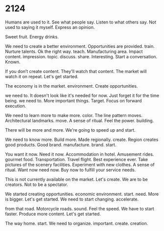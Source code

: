 # 2124

Humans are used to it. See what people say. Listen to what others say. Not used to saying it myself. Express an opinion.

Sweet fruit. Energy drinks.

We need to create a better environment. Opportunities are provided. train. Nurture talents. Ok the right way. teach.
Manufacturing area. Impact content. impression. topic. discuss. share. Interesting. Start a conversation. Known.


If you don’t create content. They'll watch that content. The market will watch it on repeat. Let's get started.


The economy is in the market. environment. Create opportunities.


we need to. It doesn't look like it's needed for now. Just forget it for the time being. we need to. More important things. Target. Focus on forward execution.


We need to learn more to make more. color. The line pattern moves. Architectural landmarks. move. A sense of ritual. Feel the power. building.

There will be more and more. We're going to speed up and start.

We need to know more. Build more. Made regionally. create. Region creates good products. Good brand. manufacture. brand. start.


You want it now. Need it now. Accommodation in hotel. Amusement rides. gourmet food. Transportation. Travel flight. Best experience ever. Take pictures of the scenery facilities. Experiment with new clothes. A sense of ritual. Want now need now. Buy now to fulfill your service needs.


This is not currently available on the market. Let's create. We are to be creators. Not to be a spectator.

We started creating opportunities. economic environment. start. need. More is bigger. Let's get started. We need to start changing. accelerate.

from that road. Motorcycle roads. sound. Feel the speed. We have to start faster. Produce more content. Let's get started.

The way home. start. We need to organize. important. create. creation.
